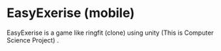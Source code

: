 # EasyExerise (mobile)
EasyExerise is a game like ringfit (clone) using unity (This is Computer Science Project) .
